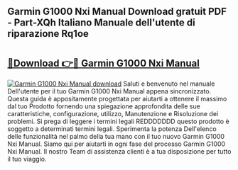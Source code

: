 ## Garmin G1000 Nxi Manual Download gratuit PDF - Part-XQh Italiano Manuale dell'utente di riparazione Rq1oe

# <h2><a href="http://dfbgdq.blite.top/?on=Garmin+G1000+Nxi+Manual">🔗Download 👉🔴 Garmin G1000 Nxi Manual</a></h2>

[![Garmin G1000 Nxi Manual download](https://i.imgur.com/lujVjoI.png)](http://dfbgdq.blite.top/?on=Garmin+G1000+Nxi+Manual)
Saluti e benvenuto nel manuale Dell'utente per il tuo Garmin G1000 Nxi Manual appena sincronizzato. Questa guida è appositamente progettata per aiutarti a ottenere il massimo dal tuo Prodotto fornendo una spiegazione approfondita delle sue caratteristiche, configurazione, utilizzo, Manutenzione e Risoluzione dei problemi. Si prega di leggere i termini legali REDDDDDDD questo prodotto è soggetto a determinati termini legali. Sperimenta la potenza Dell'elenco delle funzionalità nel palmo della tua mano con il tuo nuovo Garmin G1000 Nxi Manual. Siamo qui per aiutarti in ogni fase del processo Garmin G1000 Nxi Manual. Il nostro Team di assistenza clienti è a tua disposizione per tutto il tuo viaggio.
